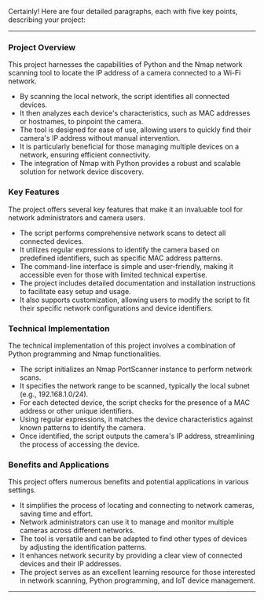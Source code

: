 Certainly! Here are four detailed paragraphs, each with five key points, describing your project:

---

### Project Overview

This project harnesses the capabilities of Python and the Nmap network scanning tool to locate the IP address of a camera connected to a Wi-Fi network. 
- By scanning the local network, the script identifies all connected devices.
- It then analyzes each device's characteristics, such as MAC addresses or hostnames, to pinpoint the camera.
- The tool is designed for ease of use, allowing users to quickly find their camera's IP address without manual intervention.
- It is particularly beneficial for those managing multiple devices on a network, ensuring efficient connectivity.
- The integration of Nmap with Python provides a robust and scalable solution for network device discovery.

### Key Features

The project offers several key features that make it an invaluable tool for network administrators and camera users.
- The script performs comprehensive network scans to detect all connected devices.
- It utilizes regular expressions to identify the camera based on predefined identifiers, such as specific MAC address patterns.
- The command-line interface is simple and user-friendly, making it accessible even for those with limited technical expertise.
- The project includes detailed documentation and installation instructions to facilitate easy setup and usage.
- It also supports customization, allowing users to modify the script to fit their specific network configurations and device identifiers.

### Technical Implementation

The technical implementation of this project involves a combination of Python programming and Nmap functionalities.
- The script initializes an Nmap PortScanner instance to perform network scans.
- It specifies the network range to be scanned, typically the local subnet (e.g., 192.168.1.0/24).
- For each detected device, the script checks for the presence of a MAC address or other unique identifiers.
- Using regular expressions, it matches the device characteristics against known patterns to identify the camera.
- Once identified, the script outputs the camera's IP address, streamlining the process of accessing the device.

### Benefits and Applications

This project offers numerous benefits and potential applications in various settings.
- It simplifies the process of locating and connecting to network cameras, saving time and effort.
- Network administrators can use it to manage and monitor multiple cameras across different networks.
- The tool is versatile and can be adapted to find other types of devices by adjusting the identification patterns.
- It enhances network security by providing a clear view of connected devices and their IP addresses.
- The project serves as an excellent learning resource for those interested in network scanning, Python programming, and IoT device management.

---
